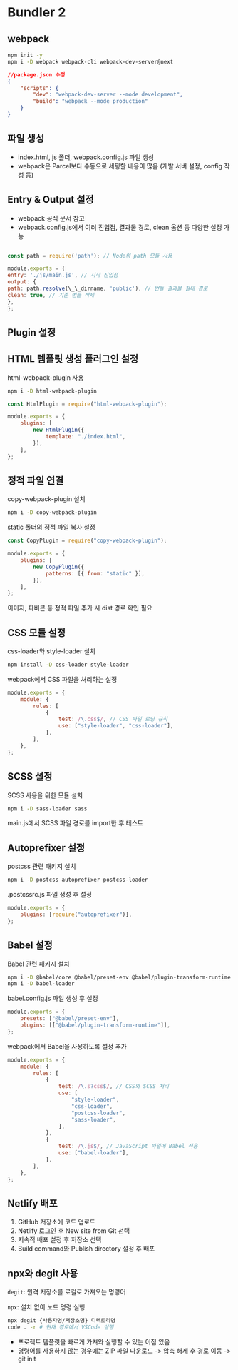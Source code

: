 # Bundler 2

## webpack

```bash
npm init -y
npm i -D webpack webpack-cli webpack-dev-server@next
```

```json
//package.json 수정
{
    "scripts": {
        "dev": "webpack-dev-server --mode development",
        "build": "webpack --mode production"
    }
}
```

## 파일 생성

-   index.html, js 폴더, webpack.config.js 파일 생성
-   webpack은 Parcel보다 수동으로 세팅할 내용이 많음 (개발 서버 설정, config 작성 등)

## Entry & Output 설정

-   webpack 공식 문서 참고
-   webpack.config.js에서 여러 진입점, 결과물 경로, clean 옵션 등 다양한 설정 가능

```javascript

const path = require('path'); // Node의 path 모듈 사용

module.exports = {
entry: './js/main.js', // 시작 진입점
output: {
path: path.resolve(\_\_dirname, 'public'), // 번들 결과물 절대 경로
clean: true, // 기존 번들 삭제
},
};
```

## Plugin 설정

## HTML 템플릿 생성 플러그인 설정

html-webpack-plugin 사용

```bash
npm i -D html-webpack-plugin
```

```javascript
const HtmlPlugin = require("html-webpack-plugin");

module.exports = {
    plugins: [
        new HtmlPlugin({
            template: "./index.html",
        }),
    ],
};
```

## 정적 파일 연결

copy-webpack-plugin 설치

```bash
npm i -D copy-webpack-plugin
```

static 폴더의 정적 파일 복사 설정

```javascript
const CopyPlugin = require("copy-webpack-plugin");

module.exports = {
    plugins: [
        new CopyPlugin({
            patterns: [{ from: "static" }],
        }),
    ],
};
```

이미지, 파비콘 등 정적 파일 추가 시 dist 경로 확인 필요

## CSS 모듈 설정

css-loader와 style-loader 설치

```bash
npm install -D css-loader style-loader
```

webpack에서 CSS 파일을 처리하는 설정

```javascript
module.exports = {
    module: {
        rules: [
            {
                test: /\.css$/, // CSS 파일 로딩 규칙
                use: ["style-loader", "css-loader"],
            },
        ],
    },
};
```

## SCSS 설정

SCSS 사용을 위한 모듈 설치

```bash
npm i -D sass-loader sass
```

main.js에서 SCSS 파일 경로를 import한 후 테스트

## Autoprefixer 설정

postcss 관련 패키지 설치

```bash
npm i -D postcss autoprefixer postcss-loader
```

.postcssrc.js 파일 생성 후 설정

```javascript
module.exports = {
    plugins: [require("autoprefixer")],
};
```

## Babel 설정

Babel 관련 패키지 설치

```bash
npm i -D @babel/core @babel/preset-env @babel/plugin-transform-runtime
npm i -D babel-loader
```

babel.config.js 파일 생성 후 설정

```javascript
module.exports = {
    presets: ["@babel/preset-env"],
    plugins: [["@babel/plugin-transform-runtime"]],
};
```

webpack에서 Babel을 사용하도록 설정 추가

```javascript
module.exports = {
    module: {
        rules: [
            {
                test: /\.s?css$/, // CSS와 SCSS 처리
                use: [
                    "style-loader",
                    "css-loader",
                    "postcss-loader",
                    "sass-loader",
                ],
            },
            {
                test: /\.js$/, // JavaScript 파일에 Babel 적용
                use: ["babel-loader"],
            },
        ],
    },
};
```

## Netlify 배포

1. GitHub 저장소에 코드 업로드
2. Netlify 로그인 후 New site from Git 선택
3. 지속적 배포 설정 후 저장소 선택
4. Build command와 Publish directory 설정 후 배포

## npx와 degit 사용

`degit`: 원격 저장소를 로컬로 가져오는 명령어

`npx`: 설치 없이 노드 명령 실행

```bash
npx degit {사용자명/저장소명} 디렉토리명
code . -r # 현재 경로에서 VSCode 실행
```

-   프로젝트 템플릿을 빠르게 가져와 실행할 수 있는 이점 있음
-   명령어를 사용하지 않는 경우에는 ZIP 파일 다운로드 -> 압축 해제 후 경로 이동 -> git init
